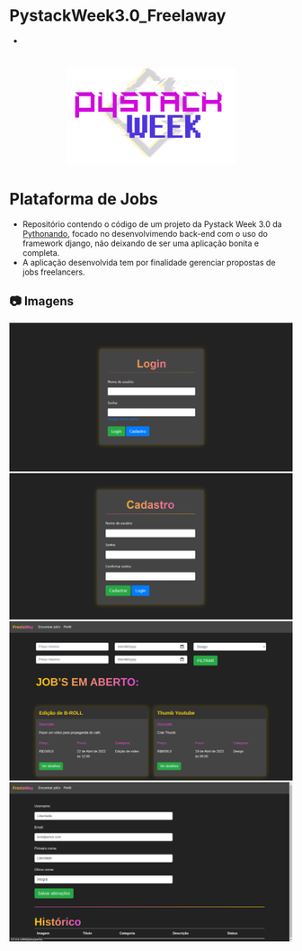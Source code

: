 # PystackWeek3.0_Freelaway
-
<h1 align="center">
  <img src="media/logo.png" width="300px" alt="psw3.0" />
</h1>

# Plataforma de Jobs
- Repositório contendo o código de um projeto da Pystack Week 3.0 da [Pythonando][pythonando], focado no desenvolvimendo back-end com o uso do framework django, não deixando de ser uma aplicação bonita e completa.
- A aplicação desenvolvida tem por finalidade gerenciar propostas de jobs freelancers.

## 📷 Imagens

<kbd>
  <img src="media/login.png" alt="login" width="600" />
</kbd>

<kbd>
  <img src="media/cadastro.png" alt="cadastro" width="600" />
</kbd>

<kbd>
  <img src="media/jobs.png" alt="jobs" width="600" />
</kbd>

<kbd>
  <img src="media/perfil.png" alt="perfil" width="600" />
</kbd>

[pythonando]: https://pythonando.com.br/
[django]: https://www.djangoproject.com/
